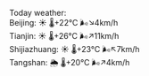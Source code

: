 Today weather:  
Beijing: ☀️   🌡️+22°C 🌬️↘4km/h  
Tianjin: ☀️   🌡️+26°C 🌬️↗11km/h  
Shijiazhuang: ☀️   🌡️+23°C 🌬️↖7km/h  
Tangshan: 🌦   🌡️+20°C 🌬️↗4km/h  
